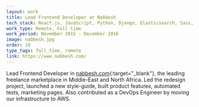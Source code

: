 ```yaml
---
layout: work
title: Lead Frontend Developer at Nabbesh
tech_stack: React.js, JavaScript, Python, Django, Elasticsearch, Sass, py.test, AWS, Docker, Terraform
work_type: Remote, Full time
work_period: November 2015 - December 2016
image: nabbesh.jpg
order: 10
type_tags: full_time, remote
link: https://www.nabbesh.com/
---
```


Lead Frontend Developer in [nabbesh.com](https://www.nabbesh.com){:target="_blank"}, the leading freelance marketplace in Middle-East and North Africa. Led the redesign project, launched a new style-guide, built product features, automated tests, marketing pages. Also contributed as a DevOps Engineer by moving our infrastructure to AWS.

